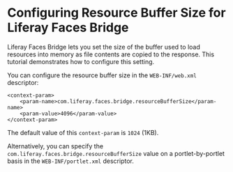# Configuring Resource Buffer Size for Liferay Faces Bridge

Liferay Faces Bridge lets you set the size of the buffer used to load resources
into memory as file contents are copied to the response. This tutorial
demonstrates how to configure this setting. 

You can configure the resource buffer size in the `WEB-INF/web.xml` descriptor: 

    <context-param>
        <param-name>com.liferay.faces.bridge.resourceBufferSize</param-name>
        <param-value>4096</param-value>
    </context-param>

The default value of this `context-param` is `1024` (1KB). 

Alternatively, you can specify the `com.liferay.faces.bridge.resourceBufferSize`
value on a portlet-by-portlet basis in the `WEB-INF/portlet.xml` descriptor. 
